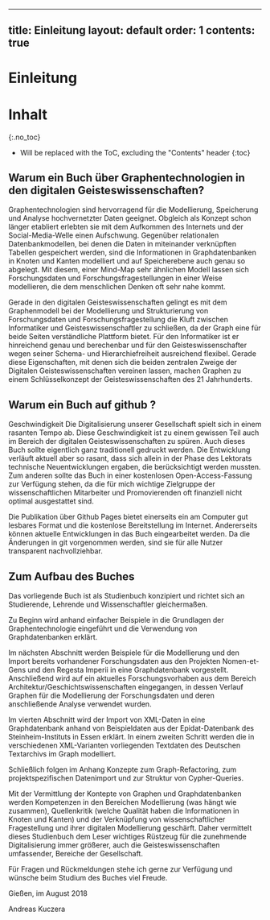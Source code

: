 

---
title: Einleitung
layout: default
order: 1
contents: true
---

# Einleitung

# Inhalt
{:.no_toc}

* Will be replaced with the ToC, excluding the "Contents" header
{:toc}

## Warum ein Buch über Graphentechnologien  in den digitalen Geisteswissenschaften?

Graphentechnologien sind hervorragend für die Modellierung, Speicherung und Analyse hochvernetzter Daten geeignet. Obgleich als Konzept schon länger etabliert erlebten sie mit dem Aufkommen des Internets und der Social-Media-Welle einen Aufschwung. Gegenüber relationalen Datenbankmodellen, bei denen die Daten in miteinander verknüpften Tabellen gespeichert werden, sind die Informationen in Graphdatenbanken in Knoten und Kanten modelliert und auf Speicherebene auch genau so abgelegt. Mit diesem, einer Mind-Map sehr ähnlichen Modell lassen sich Forschungsdaten und Forschungsfragestellungen in einer Weise modellieren, die dem menschlichen Denken oft sehr nahe kommt.

Gerade in den digitalen Geisteswissenschaften gelingt es mit dem Graphenmodell bei der Modellierung und Strukturierung von Forschungsdaten und Forschungsfragestellung die Kluft zwischen Informatiker und Geisteswissenschaftler zu schließen, da der Graph eine für beide Seiten verständliche Plattform bietet. Für den Informatiker ist er hinreichend genau und berechenbar und für den Geisteswissenschafter wegen seiner Schema- und Hierarchiefreiheit ausreichend flexibel. Gerade diese Eigenschaften, mit denen sich die beiden zentralen Zweige der Digitalen Geisteswissenschaften vereinen lassen, machen Graphen zu einem Schlüsselkonzept der Geisteswissenschaften des 21 Jahrhunderts.

## Warum ein Buch auf github ?



Geschwindigkeit
Die Digitalisierung unserer Gesellschaft spielt sich in einem rasanten Tempo ab. Diese Geschwindigkeit ist zu einem gewissen Teil auch im Bereich der digitalen Geisteswissenschaften zu spüren. Auch dieses Buch sollte eigentlich ganz traditionell gedruckt werden. Die Entwicklung verläuft aktuell aber so rasant, dass sich allein in der Phase des Lektorats technische Neuentwicklungen ergaben, die berücksichtigt werden mussten. Zum anderen sollte das Buch in einer kostenlosen Open-Access-Fassung zur Verfügung stehen, da die für mich wichtige Zielgruppe der wissenschaftlichen Mitarbeiter und Promovierenden oft finanziell nicht optimal ausgestattet sind.

Die Publikation über Github Pages bietet einerseits ein am Computer gut lesbares Format und die kostenlose Bereitstellung im Internet. Andererseits können aktuelle Entwicklungen in das Buch eingearbeitet werden. Da die Änderungen in git vorgenommen werden, sind sie für alle Nutzer transparent nachvollziehbar.

## Zum Aufbau des Buches

Das vorliegende Buch ist als Studienbuch konzipiert und richtet sich an Studierende, Lehrende und Wissenschaftler gleichermaßen.

Zu Beginn wird anhand einfacher Beispiele in die Grundlagen der Graphentechnologie eingeführt und die Verwendung von Graphdatenbanken erklärt.

Im nächsten Abschnitt werden Beispiele für die Modellierung und den Import bereits vorhandener Forschungsdaten aus den Projekten Nomen-et-Gens und den Regesta Imperii in eine Graphdatenbank vorgestellt. Anschließend wird auf ein aktuelles Forschungsvorhaben aus dem Bereich Architektur/Geschichtswissenschaften eingegangen, in dessen Verlauf Graphen für die Modellierung der Forschungsdaten und deren anschließende Analyse verwendet wurden.

Im vierten Abschnitt wird der Import von XML-Daten in eine Graphdatenbank anhand von Beispieldaten aus der Epidat-Datenbank des Steinheim-Instituts in Essen erklärt. In einem zweiten Schritt werden die in verschiedenen XML-Varianten vorliegenden Textdaten des Deutschen Textarchivs im Graph modelliert.

Schließlich folgen im Anhang Konzepte zum Graph-Refactoring, zum projektspezifischen Datenimport und zur Struktur von Cypher-Queries.

Mit der Vermittlung der Kontepte von Graphen und Graphdatenbanken werden Kompetenzen in den Bereichen Modellierung (was hängt wie zusammen), Quellenkritik (welche Qualität haben die Informationen in Knoten und Kanten) und der Verknüpfung von wissenschaftlicher Fragestellung und ihrer digitalen Modellierung geschärft. Daher vermittelt dieses Studienbuch dem Leser wichtiges Rüstzeug für die zunehmende Digitalisierung immer größerer, auch die Geisteswissenschaften umfassender, Bereiche der Gesellschaft.

Für Fragen und Rückmeldungen stehe ich gerne zur Verfügung und wünsche beim Studium des Buches viel Freude.

Gießen, im August 2018

Andreas Kuczera
